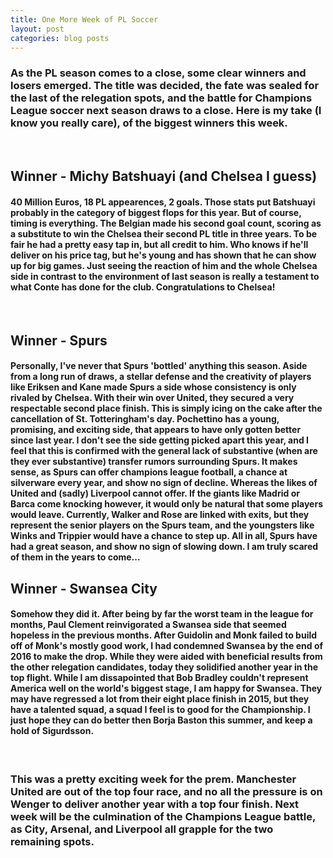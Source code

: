 ```yaml
---
title: One More Week of PL Soccer
layout: post
categories: blog posts
---
```



<h3>
As the PL season comes to a close, some clear winners and losers emerged. The title was decided, the fate was sealed for the last of the relegation spots, and the battle for Champions League soccer next season draws to a close.
Here is my take (I know you really care), of the biggest winners this week.  
</h3>

<br>

<h2>Winner - Michy Batshuayi (and Chelsea I guess) </h2> 
<h4>
40 Million Euros, 18 PL appearences, 2 goals. Those stats put Batshuayi probably in the category of biggest flops for this year.
But of course, timing is everything. The Belgian made his second goal count, scoring as a substitute to win the Chelsea their second
PL title in three years. To be fair he had a pretty easy tap in, but all credit to him. 
Who knows if he'll deliver on his price tag, but he's young and has shown that he can show up for big games. Just seeing the reaction of him and the whole Chelsea
side in contrast to the environment of last season is really a testament to what Conte has done for the club. Congratulations to Chelsea!
</h4>
<br>
<h2>Winner - Spurs</h2>
<h4>
Personally, I've never that Spurs 'bottled' anything this season. Aside from a long run of draws, a stellar defense and the creativity of players like Eriksen and Kane
made Spurs a side whose consistency is only rivaled by Chelsea. With their win over United, they secured a very respectable second place finish. This is simply icing on the cake
after the cancellation of St. Totteringham's day. Pochettino has a young, promising, and exciting side, that appears to have only gotten better since last year. I don't see
the side getting picked apart this year, and I feel that this is confirmed with the general lack of substantive (when are they ever substantive) transfer rumors surrounding Spurs.
It makes sense, as Spurs can offer champions league football, a chance at silverware every year, and show no sign of decline. Whereas the likes of United and (sadly) Liverpool cannot offer.
If the giants like Madrid or Barca come knocking however, it would only be natural that some players would leave. Currently, Walker and Rose are linked with exits, but they represent the senior players on
the Spurs team, and the youngsters like Winks and Trippier would have a chance to step up. All in all, Spurs have had a great season, and show no sign of slowing down. I am truly scared of 
them in the years to come...
</h4>

<h2>Winner - Swansea City </h2>
<h4>
Somehow they did it. After being by far the worst team in the league for months, Paul Clement reinvigorated a Swansea side that seemed hopeless in the previous months.
After Guidolin and Monk failed to build off of Monk's mostly good work, I had condemned Swansea by the end of 2016 to make the drop. While they were aided with beneficial results
from the other relegation candidates, today they solidified another year in the top flight. While I am dissapointed that Bob Bradley couldn't represent America well on the world's 
biggest stage, I am happy for Swansea. They may have regressed a lot from their eight place finish in 2015, but they have a talented squad, a squad I feel is to good for the Championship.
I just hope they can do better then Borja Baston this summer, and keep a hold of Sigurdsson.
</h4>

<br>
<h3>
This was a pretty exciting week for the prem. Manchester United are out of the top four race, and no all the pressure is on Wenger to deliver another year with a top four finish. Next week will be the culmination
of the Champions League battle, as City, Arsenal, and Liverpool all grapple for the two remaining spots.
</h3>
